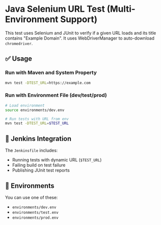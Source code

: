 # Java Selenium URL Test (Multi-Environment Support)

This test uses Selenium and JUnit to verify if a given URL loads and its title contains "Example Domain". It uses WebDriverManager to auto-download `chromedriver`.

## ✅ Usage

### Run with Maven and System Property

```bash
mvn test -DTEST_URL=https://example.com
```

### Run with Environment File (dev/test/prod)

```bash
# Load environment
source environments/dev.env

# Run tests with URL from env
mvn test -DTEST_URL=$TEST_URL
```

## 🚀 Jenkins Integration

The `Jenkinsfile` includes:
- Running tests with dynamic URL (`$TEST_URL`)
- Failing build on test failure
- Publishing JUnit test reports

## 📁 Environments

You can use one of these:
- `environments/dev.env`
- `environments/test.env`
- `environments/prod.env`
